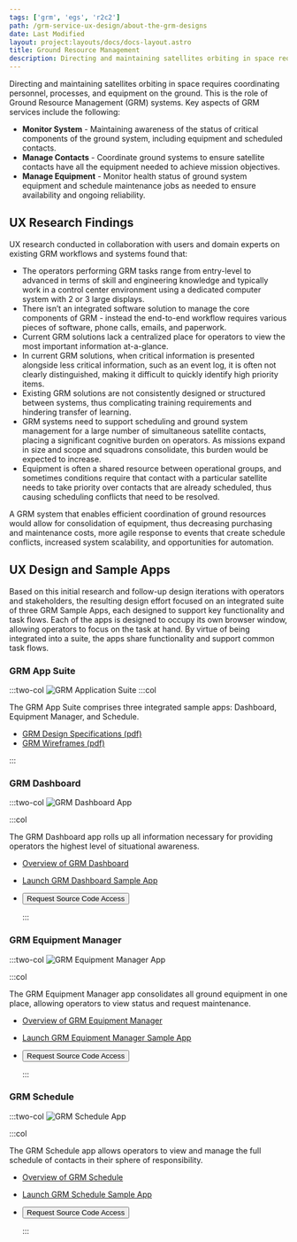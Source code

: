 ```yaml
---
tags: ['grm', 'egs', 'r2c2']
path: /grm-service-ux-design/about-the-grm-designs
date: Last Modified
layout: project:layouts/docs/docs-layout.astro
title: Ground Resource Management
description: Directing and maintaining satellites orbiting in space requires coordinating personnel, processes, and equipment on the ground. This is the role of Ground Resource Management (GRM) systems.
---
```


Directing and maintaining satellites orbiting in space requires coordinating personnel, processes, and equipment on the ground. This is the role of Ground Resource Management (GRM) systems. Key aspects of GRM services include the following:

- **Monitor System** - Maintaining awareness of the status of critical components of the ground system, including equipment and scheduled contacts.
- **Manage Contacts** - Coordinate ground systems to ensure satellite contacts have all the equipment needed to achieve mission objectives.
- **Manage Equipment** - Monitor health status of ground system equipment and schedule maintenance jobs as needed to ensure availability and ongoing reliability.

## UX Research Findings

UX research conducted in collaboration with users and domain experts on existing GRM workflows and systems found that:

- The operators performing GRM tasks range from entry-level to advanced in terms of skill and engineering knowledge and typically work in a control center environment using a dedicated computer system with 2 or 3 large displays.
- There isn’t an integrated software solution to manage the core components of GRM - instead the end-to-end workflow requires various pieces of software, phone calls, emails, and paperwork.
- Current GRM solutions lack a centralized place for operators to view the most important information at-a-glance.
- In current GRM solutions, when critical information is presented alongside less critical information, such as an event log, it is often not clearly distinguished, making it difficult to quickly identify high priority items.
- Existing GRM solutions are not consistently designed or structured between systems, thus complicating training requirements and hindering transfer of learning.
- GRM systems need to support scheduling and ground system management for a large number of simultaneous satellite contacts, placing a significant cognitive burden on operators. As missions expand in size and scope and squadrons consolidate, this burden would be expected to increase.
- Equipment is often a shared resource between operational groups, and sometimes conditions require that contact with a particular satellite needs to take priority over contacts that are already scheduled, thus causing scheduling conflicts that need to be resolved.

A GRM system that enables efficient coordination of ground resources would allow for consolidation of equipment, thus decreasing purchasing and maintenance costs, more agile response to events that create schedule conflicts, increased system scalability, and opportunities for automation.

## UX Design and Sample Apps

Based on this initial research and follow-up design iterations with operators and stakeholders, the resulting design effort focused on an integrated suite of three GRM Sample Apps, each designed to support key functionality and task flows. Each of the apps is designed to occupy its own browser window, allowing operators to focus on the task at hand. By virtue of being integrated into a suite, the apps share functionality and support common task flows.

### GRM App Suite

:::two-col
![GRM Application Suite](/img/case-studies/grm/grm-app-suite.webp)
:::col

The GRM App Suite comprises three integrated sample apps: Dashboard, Equipment Manager, and Schedule.

- [GRM Design Specifications (pdf)](/pdf/grm-specifications.pdf)
- [GRM Wireframes (pdf)](/pdf/grm-wireframes.pdf)

:::

### GRM Dashboard

:::two-col
![GRM Dashboard App](/img/case-studies/grm/grm-dashboard.webp)

:::col

The GRM Dashboard app rolls up all information necessary for providing operators the highest level of situational awareness.

- [Overview of GRM Dashboard](/grm-service-ux-design/grm-dashboard/)
- [Launch GRM Dashboard Sample App](https://grm-dashboard-react.netlify.app)
- <button data-app="GRM" type="button" class="p-source-code-dialog-open">Request Source Code Access</button>

  :::

### GRM Equipment Manager

:::two-col
![GRM Equipment Manager App](/img/case-studies/grm/grm-equipment-manager.webp)

:::col

The GRM Equipment Manager app consolidates all ground equipment in one place, allowing operators to view status and request maintenance.

- [Overview of GRM Equipment Manager](/grm-service-ux-design/grm-equipment-manager/)
- [Launch GRM Equipment Manager Sample App](https://grm-equipment-react-ts.netlify.app)
- <button data-app="GRM" type="button" class="p-source-code-dialog-open">Request Source Code Access</button>

  :::

### GRM Schedule

:::two-col
![GRM Schedule App](/img/case-studies/grm/grm-schedule.webp)

:::col

The GRM Schedule app allows operators to view and manage the full schedule of contacts in their sphere of responsibility.

- [Overview of GRM Schedule](/grm-service-ux-design/grm-schedule/)
- [Launch GRM Schedule Sample App](https://grm-schedule-react.netlify.app)
- <button data-app="GRM" type="button" class="p-source-code-dialog-open">Request Source Code Access</button>

  :::
